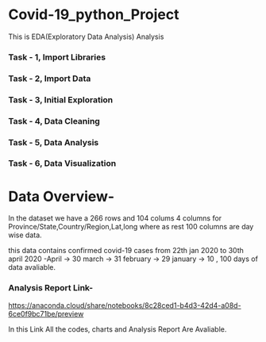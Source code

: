 # Covid-19_python_Project

This is EDA(Exploratory Data Analysis) Analysis

### Task - 1, Import Libraries
### Task - 2, Import Data
### Task - 3, Initial Exploration
### Task - 4, Data Cleaning
### Task - 5, Data Analysis
### Task - 6, Data Visualization

# Data Overview-
In the dataset we have a 266 rows and 104 colums
4 columns for Province/State,Country/Region,Lat,long
where as rest 100 columns are day wise data.

this data contains confirmed covid-19 cases from 22th jan 2020 to 30th april 2020
-April -> 30 march -> 31 february -> 29 january -> 10
, 100 days of data avaliable.

### Analysis Report Link-  
https://anaconda.cloud/share/notebooks/8c28ced1-b4d3-42d4-a08d-6ce0f9bc71be/preview

In this Link All the codes, charts and Analysis Report Are Avaliable.
